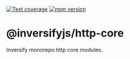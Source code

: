 [![Test coverage](https://codecov.io/gh/inversify/monorepo/branch/main/graph/badge.svg?flag=%40inversifyjs%2Fhttp-core)](https://codecov.io/gh/inversify/monorepo/branch/main/graph/badge.svg?flag=%40inversifyjs%2Fhttp-core)
[![npm version](https://img.shields.io/github/package-json/v/inversify/monorepo?filename=packages%2Fframework%2Flibraries%2Fcore%2Fpackage.json&style=plastic)](https://www.npmjs.com/package/@inversifyjs/http-core)

# @inversifyjs/http-core

Inversify monorepo http core modules.
